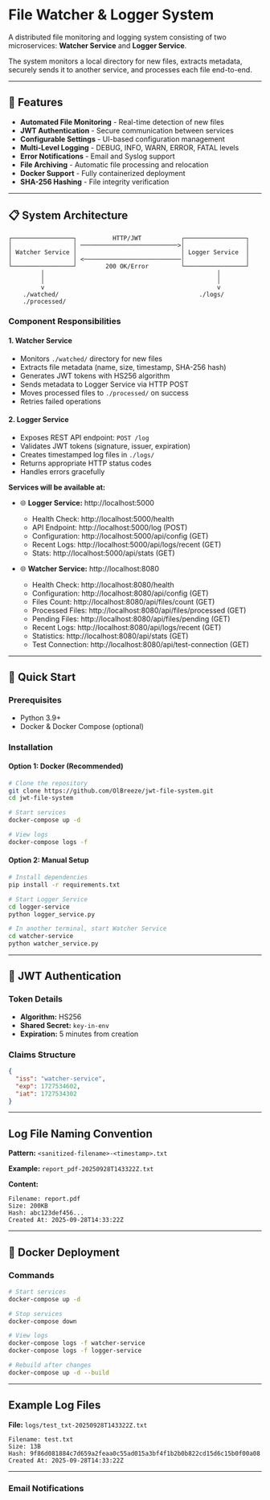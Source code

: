 # File Watcher & Logger System

A distributed file monitoring and logging system consisting of two microservices: **Watcher Service** and **Logger Service**.  

The system monitors a local directory for new files, extracts metadata, securely sends it to another service, and processes each file end-to-end.

---

## 🌟 Features

- **Automated File Monitoring** - Real-time detection of new files
- **JWT Authentication** - Secure communication between services
- **Configurable Settings** - UI-based configuration management
- **Multi-Level Logging** - DEBUG, INFO, WARN, ERROR, FATAL levels
- **Error Notifications** - Email and Syslog support
- **File Archiving** - Automatic file processing and relocation
- **Docker Support** - Fully containerized deployment
- **SHA-256 Hashing** - File integrity verification

---

## 📋 System Architecture

```
┌─────────────────┐          HTTP/JWT           ┌─────────────────┐
│                 │ ───────────────────────────>│                 │
│ Watcher Service │                             │ Logger Service  │
│                 │ <───────────────────────────│                 │
└─────────────────┘        200 OK/Error         └─────────────────┘
         │                                                │
         │                                                │
         v                                                v
    ./watched/                                       ./logs/
    ./processed/
```

### Component Responsibilities

#### 1. Watcher Service
- Monitors `./watched/` directory for new files
- Extracts file metadata (name, size, timestamp, SHA-256 hash)
- Generates JWT tokens with HS256 algorithm
- Sends metadata to Logger Service via HTTP POST
- Moves processed files to `./processed/` on success
- Retries failed operations

#### 2. Logger Service
- Exposes REST API endpoint: `POST /log`
- Validates JWT tokens (signature, issuer, expiration)
- Creates timestamped log files in `./logs/`
- Returns appropriate HTTP status codes
- Handles errors gracefully


**Services will be available at:**
- 🌐 **Logger Service:** http://localhost:5000
    
  - Health Check:  http://localhost:5000/health
  - API Endpoint:  http://localhost:5000/log (POST)
  - Configuration: http://localhost:5000/api/config (GET)
  - Recent Logs:   http://localhost:5000/api/logs/recent (GET)
  - Stats:         http://localhost:5000/api/stats (GET)
  
- 🌐 **Watcher Service:** http://localhost:8080
    
  - Health Check:  http://localhost:8080/health
  - Configuration: http://localhost:8080/api/config (GET)
  - Files Count:   http://localhost:8080/api/files/count (GET)
  - Processed Files: http://localhost:8080/api/files/processed (GET)
  - Pending Files:   http://localhost:8080/api/files/pending (GET)
  - Recent Logs:     http://localhost:8080/api/logs/recent (GET)
  - Statistics:      http://localhost:8080/api/stats (GET)
  - Test Connection: http://localhost:8080/api/test-connection (GET)
---

## 🚀 Quick Start

### Prerequisites

- Python 3.9+
- Docker & Docker Compose (optional)

### Installation

#### Option 1: Docker (Recommended)

```bash
# Clone the repository
git clone https://github.com/OlBreeze/jwt-file-system.git
cd jwt-file-system

# Start services
docker-compose up -d

# View logs
docker-compose logs -f
```

#### Option 2: Manual Setup

```bash
# Install dependencies
pip install -r requirements.txt

# Start Logger Service
cd logger-service
python logger_service.py

# In another terminal, start Watcher Service
cd watcher-service
python watcher_service.py
```
---

## 🔐 JWT Authentication

### Token Details

- **Algorithm:** HS256
- **Shared Secret:** `key-in-env`
- **Expiration:** 5 minutes from creation

### Claims Structure

```json
{
  "iss": "watcher-service",
  "exp": 1727534602,
  "iat": 1727534302
}
```

---
## Log File Naming Convention

**Pattern:** `<sanitized-filename>-<timestamp>.txt`

**Example:** `report_pdf-20250928T143322Z.txt`

**Content:**
```
Filename: report.pdf
Size: 200KB
Hash: abc123def456...
Created At: 2025-09-28T14:33:22Z
```
---


## 🐳 Docker Deployment

### Commands

```bash
# Start services
docker-compose up -d

# Stop services
docker-compose down

# View logs
docker-compose logs -f watcher-service
docker-compose logs -f logger-service

# Rebuild after changes
docker-compose up -d --build
```
---
## Example Log Files


**File:** `logs/test_txt-20250928T143322Z.txt`

```
Filename: test.txt
Size: 13B
Hash: 9f86d081884c7d659a2feaa0c55ad015a3bf4f1b2b0b822cd15d6c15b0f00a08
Created At: 2025-09-28T14:33:22Z
```
---
### Email Notifications